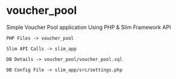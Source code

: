 # voucher_pool
Simple Voucher Pool application Using PHP &amp; Slim Framework API

	PHP Files -> voucher_pool
	
	Slim API Calls -> slim_app
	
	DB Details -> voucher_pool/voucher_pool.sql
	
	DB Config File -> slim_app/src/settings.php
